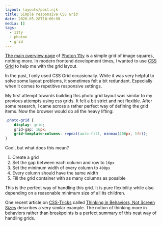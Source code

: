 ```yaml
---
layout: layouts/post.njk
title: Simple responsive CSS Grid
date: 2020-05-28T10:00:00
media: []
tags:
  - 11ty
  - photon
  - grid
---
```


[The main overview page](https://photon-11ty.netlify.app/) of [Photon 11ty](https://github.com/usephoton/photon-11ty) is a simple grid of image squares, nothing more. In modern frontend development times, I wanted to use [CSS Grid](https://developer.mozilla.org/de/docs/Web/CSS/CSS_Grid_Layout) to help me with the grid layout.

In the past, I only used CSS Grid occasionally. While it was very helpful to solve some layout problems, it sometimes felt a bit redundant. Especially when it comes to repetitive responsive settings.

My first attempt towards building this photo grid layout was similar to my previous attempts using css grids. It felt a bit strict and not flexible. After some  research, I came across a rather perfect way of defining the grid items. Now the browser would do all the heavy lifting:

```scss 
.photo-grid {
	display: grid;
	grid-gap: 16px;
	grid-template-columns: repeat(auto-fill, minmax(400px, 1fr));
}
```

Cool, but what does this mean?

1. Create a grid
2. Set the gap between each column and row to `16px`
3. Set the minimum width of every column to `400px`
4. Every column should have the same width
5. Fill the grid container with as many columns as possible

This is the perfect way of handling this grid. It is pure flexibility while also depending on a reasonable minimum size of all its children.

One recent article on [CSS-Tricks](https://css-tricks.com/) called [Thinking in Behaviors, Not Screen Sizes](https://css-tricks.com/thinking-in-behaviors-not-screen-sizes/) describes a very similar example. The notion of thinking more in behaviors rather than breakpoints is a perfect summary of this neat way of handling grids.